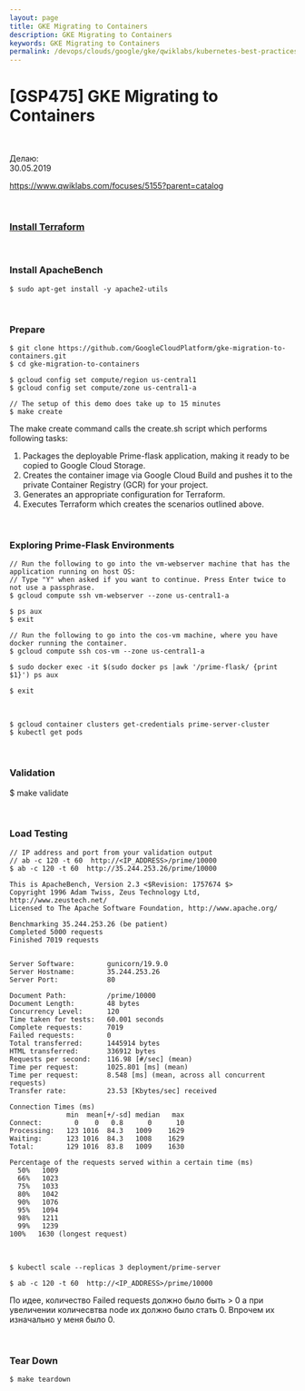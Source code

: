 ```yaml
---
layout: page
title: GKE Migrating to Containers
description: GKE Migrating to Containers
keywords: GKE Migrating to Containers
permalink: /devops/clouds/google/gke/qwiklabs/kubernetes-best-practices/gke-migrating-to-containers/
---
```


# [GSP475] GKE Migrating to Containers

<br/>

Делаю:  
30.05.2019

https://www.qwiklabs.com/focuses/5155?parent=catalog

<br/>

### [Install Terraform](//kuberops.ru/terraform/setup//)

<br/>

### Install ApacheBench

    $ sudo apt-get install -y apache2-utils

<br/>

### Prepare

    $ git clone https://github.com/GoogleCloudPlatform/gke-migration-to-containers.git
    $ cd gke-migration-to-containers

    $ gcloud config set compute/region us-central1
    $ gcloud config set compute/zone us-central1-a

    // The setup of this demo does take up to 15 minutes
    $ make create

The make create command calls the create.sh script which performs following tasks:

1. Packages the deployable Prime-flask application, making it ready to be copied to Google Cloud Storage.
2. Creates the container image via Google Cloud Build and pushes it to the private Container Registry (GCR) for your project.
3. Generates an appropriate configuration for Terraform.
4. Executes Terraform which creates the scenarios outlined above.

<br/>

### Exploring Prime-Flask Environments

    // Run the following to go into the vm-webserver machine that has the application running on host OS:
    // Type "Y" when asked if you want to continue. Press Enter twice to not use a passphrase.
    $ gcloud compute ssh vm-webserver --zone us-central1-a

    $ ps aux
    $ exit

    // Run the following to go into the cos-vm machine, where you have docker running the container.
    $ gcloud compute ssh cos-vm --zone us-central1-a

    $ sudo docker exec -it $(sudo docker ps |awk '/prime-flask/ {print $1}') ps aux

    $ exit

<br/>

    $ gcloud container clusters get-credentials prime-server-cluster
    $ kubectl get pods

<br/>

### Validation

\$ make validate

<br/>

### Load Testing

    // IP address and port from your validation output
    // ab -c 120 -t 60  http://<IP_ADDRESS>/prime/10000
    $ ab -c 120 -t 60  http://35.244.253.26/prime/10000

    This is ApacheBench, Version 2.3 <$Revision: 1757674 $>
    Copyright 1996 Adam Twiss, Zeus Technology Ltd, http://www.zeustech.net/
    Licensed to The Apache Software Foundation, http://www.apache.org/

    Benchmarking 35.244.253.26 (be patient)
    Completed 5000 requests
    Finished 7019 requests


    Server Software:        gunicorn/19.9.0
    Server Hostname:        35.244.253.26
    Server Port:            80

    Document Path:          /prime/10000
    Document Length:        48 bytes
    Concurrency Level:      120
    Time taken for tests:   60.001 seconds
    Complete requests:      7019
    Failed requests:        0
    Total transferred:      1445914 bytes
    HTML transferred:       336912 bytes
    Requests per second:    116.98 [#/sec] (mean)
    Time per request:       1025.801 [ms] (mean)
    Time per request:       8.548 [ms] (mean, across all concurrent requests)
    Transfer rate:          23.53 [Kbytes/sec] received

    Connection Times (ms)
                  min  mean[+/-sd] median   max
    Connect:        0    0   0.8      0      10
    Processing:   123 1016  84.3   1009    1629
    Waiting:      123 1016  84.3   1008    1629
    Total:        129 1016  83.8   1009    1630

    Percentage of the requests served within a certain time (ms)
      50%   1009
      66%   1023
      75%   1033
      80%   1042
      90%   1076
      95%   1094
      98%   1211
      99%   1239
    100%   1630 (longest request)

 <br/>

    $ kubectl scale --replicas 3 deployment/prime-server

    $ ab -c 120 -t 60  http://<IP_ADDRESS>/prime/10000

По идее, количество Failed requests должно было быть > 0 а при увеличении количесвтва node их должно было стать 0. Впрочем их изначально у меня было 0.

<br/>

### Tear Down

    $ make teardown
